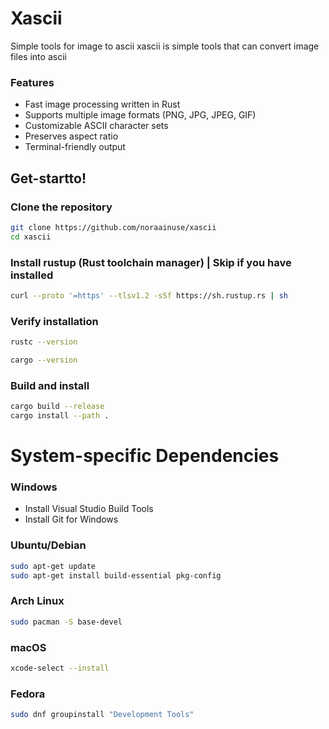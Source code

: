 # Xascii
Simple tools for image to ascii
xascii is simple tools that can convert image files into ascii
### Features
- Fast image processing written in Rust
- Supports multiple image formats (PNG, JPG, JPEG, GIF)
- Customizable ASCII character sets
- Preserves aspect ratio
- Terminal-friendly output

## Get-startto!
### Clone the repository
```bash
git clone https://github.com/noraainuse/xascii
cd xascii
```
### Install rustup (Rust toolchain manager) | Skip if you have installed
```bash
curl --proto '=https' --tlsv1.2 -sSf https://sh.rustup.rs | sh
```

### Verify installation
```bash
rustc --version
```
```bash
cargo --version
```
### Build and install
```bash
cargo build --release
cargo install --path .
```

# System-specific Dependencies
### Windows
- Install Visual Studio Build Tools
- Install Git for Windows
### Ubuntu/Debian
```bash
sudo apt-get update
sudo apt-get install build-essential pkg-config
```
### Arch Linux
```bash
sudo pacman -S base-devel
```
### macOS
```bash
xcode-select --install
```
### Fedora
```bash
sudo dnf groupinstall "Development Tools"
```
